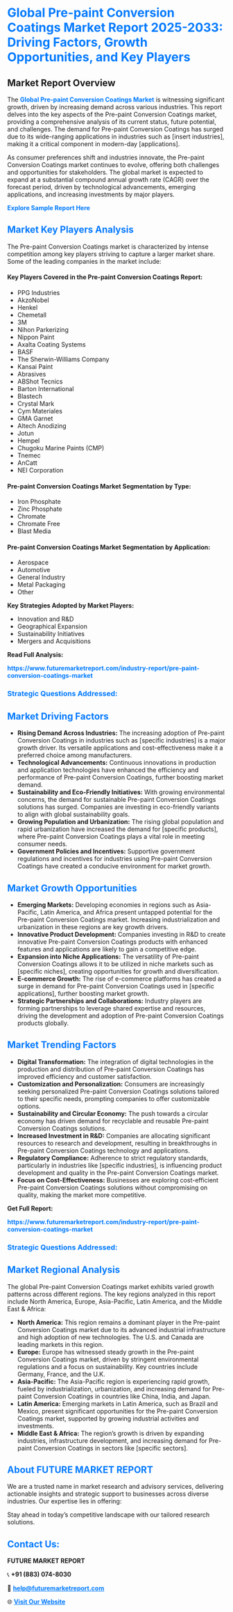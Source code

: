 <h1 style="color: #007BFF;">Global Pre-paint Conversion Coatings Market Report 2025-2033: Driving Factors, Growth Opportunities, and Key Players</h1>

<section id="overview">
<h2>Market Report Overview</h2>
<p>The <a href="https://www.futuremarketreport.com/industry-report/pre-paint-conversion-coatings-market" style="color: #007BFF; text-decoration: none;"><strong>Global Pre-paint Conversion Coatings Market</strong></a> is witnessing significant growth, driven by increasing demand across various industries. This report delves into the key aspects of the Pre-paint Conversion Coatings market, providing a comprehensive analysis of its current status, future potential, and challenges. The demand for Pre-paint Conversion Coatings has surged due to its wide-ranging applications in industries such as [insert industries], making it a critical component in modern-day [applications].</p>
<p>As consumer preferences shift and industries innovate, the Pre-paint Conversion Coatings market continues to evolve, offering both challenges and opportunities for stakeholders. The global market is expected to expand at a substantial compound annual growth rate (CAGR) over the forecast period, driven by technological advancements, emerging applications, and increasing investments by major players.</p>
</section>

<section id="overview">
<p><a href="https://www.futuremarketreport.com/request-sample/reportId=58105" style="color: #007BFF; text-decoration: none;"><strong>Explore Sample Report Here</strong></a></p>
</section>

<section id="key-players">
<h2 style="color: #007BFF;">Market Key Players Analysis</h2>
<p>The Pre-paint Conversion Coatings market is characterized by intense competition among key players striving to capture a larger market share. Some of the leading companies in the market include:</p>
<h4>Key Players Covered in the Pre-paint Conversion Coatings Report:</h4>
<ul><li>PPG Industries</li><li>AkzoNobel</li><li>Henkel</li><li>Chemetall</li><li>3M</li><li>Nihon Parkerizing</li><li>Nippon Paint</li><li>Axalta Coating Systems</li><li>BASF</li><li>The Sherwin-Williams Company</li><li>Kansai Paint</li><li>Abrasives</li><li>ABShot Tecnics</li><li>Barton International</li><li>Blastech</li><li>Crystal Mark</li><li>Cym Materiales</li><li>GMA Garnet</li><li>Altech Anodizing</li><li>Jotun</li><li>Hempel</li><li>Chugoku Marine Paints (CMP)</li><li>Tnemec</li><li>AnCatt</li><li>NEI Corporation</li></ul>
<h4>Pre-paint Conversion Coatings Market Segmentation by Type:</h4>
<ul><li>Iron Phosphate</li><li>Zinc Phosphate</li><li>Chromate</li><li>Chromate Free</li><li>Blast Media</li></ul>

<h4>Pre-paint Conversion Coatings Market Segmentation by Application:</h4>
<ul><li>Aerospace</li><li>Automotive</li><li>General Industry</li><li>Metal Packaging</li><li>Other</li></ul>
<p><strong>Key Strategies Adopted by Market Players:</strong></p>
<ul>
<li>Innovation and R&D</li>
<li>Geographical Expansion</li>
<li>Sustainability Initiatives</li>
<li>Mergers and Acquisitions</li>
</ul>
</section>

<section>
<p><strong>Read Full Analysis: </strong></p><a href="https://www.futuremarketreport.com/industry-report/pre-paint-conversion-coatings-market" style="color: #007BFF; text-decoration: none;"><strong>https://www.futuremarketreport.com/industry-report/pre-paint-conversion-coatings-market</strong></a>
<h3 style="color: #007BFF;">Strategic Questions Addressed:</h3>
</section>

<section id="driving-factors">
<h2 style="color: #007BFF;">Market Driving Factors</h2>
<ul>
<li><strong>Rising Demand Across Industries:</strong> The increasing adoption of Pre-paint Conversion Coatings in industries such as [specific industries] is a major growth driver. Its versatile applications and cost-effectiveness make it a preferred choice among manufacturers.</li>
<li><strong>Technological Advancements:</strong> Continuous innovations in production and application technologies have enhanced the efficiency and performance of Pre-paint Conversion Coatings, further boosting market demand.</li>
<li><strong>Sustainability and Eco-Friendly Initiatives:</strong> With growing environmental concerns, the demand for sustainable Pre-paint Conversion Coatings solutions has surged. Companies are investing in eco-friendly variants to align with global sustainability goals.</li>
<li><strong>Growing Population and Urbanization:</strong> The rising global population and rapid urbanization have increased the demand for [specific products], where Pre-paint Conversion Coatings plays a vital role in meeting consumer needs.</li>
<li><strong>Government Policies and Incentives:</strong> Supportive government regulations and incentives for industries using Pre-paint Conversion Coatings have created a conducive environment for market growth.</li>
</ul>
</section>

<section id="growth-opportunities">
<h2 style="color: #007BFF;">Market Growth Opportunities</h2>
<ul>
<li><strong>Emerging Markets:</strong> Developing economies in regions such as Asia-Pacific, Latin America, and Africa present untapped potential for the Pre-paint Conversion Coatings market. Increasing industrialization and urbanization in these regions are key growth drivers.</li>
<li><strong>Innovative Product Development:</strong> Companies investing in R&D to create innovative Pre-paint Conversion Coatings products with enhanced features and applications are likely to gain a competitive edge.</li>
<li><strong>Expansion into Niche Applications:</strong> The versatility of Pre-paint Conversion Coatings allows it to be utilized in niche markets such as [specific niches], creating opportunities for growth and diversification.</li>
<li><strong>E-commerce Growth:</strong> The rise of e-commerce platforms has created a surge in demand for Pre-paint Conversion Coatings used in [specific applications], further boosting market growth.</li>
<li><strong>Strategic Partnerships and Collaborations:</strong> Industry players are forming partnerships to leverage shared expertise and resources, driving the development and adoption of Pre-paint Conversion Coatings products globally.</li>
</ul>
</section>

<section id="trending-factors">
<h2 style="color: #007BFF;">Market Trending Factors</h2>
<ul>
<li><strong>Digital Transformation:</strong> The integration of digital technologies in the production and distribution of Pre-paint Conversion Coatings has improved efficiency and customer satisfaction.</li>
<li><strong>Customization and Personalization:</strong> Consumers are increasingly seeking personalized Pre-paint Conversion Coatings solutions tailored to their specific needs, prompting companies to offer customizable options.</li>
<li><strong>Sustainability and Circular Economy:</strong> The push towards a circular economy has driven demand for recyclable and reusable Pre-paint Conversion Coatings solutions.</li>
<li><strong>Increased Investment in R&D:</strong> Companies are allocating significant resources to research and development, resulting in breakthroughs in Pre-paint Conversion Coatings technology and applications.</li>
<li><strong>Regulatory Compliance:</strong> Adherence to strict regulatory standards, particularly in industries like [specific industries], is influencing product development and quality in the Pre-paint Conversion Coatings market.</li>
<li><strong>Focus on Cost-Effectiveness:</strong> Businesses are exploring cost-efficient Pre-paint Conversion Coatings solutions without compromising on quality, making the market more competitive.</li>
</ul>
</section>

<section>
<p><strong>Get Full Report: </strong></p><a href="https://www.futuremarketreport.com/industry-report/pre-paint-conversion-coatings-market" style="color: #007BFF; text-decoration: none;"><strong>https://www.futuremarketreport.com/industry-report/pre-paint-conversion-coatings-market</strong></a>
<h3 style="color: #007BFF;">Strategic Questions Addressed:</h3>
</section>


<section id="regional-analysis">
<h2 style="color: #007BFF;">Market Regional Analysis</h2>
<p>The global Pre-paint Conversion Coatings market exhibits varied growth patterns across different regions. The key regions analyzed in this report include North America, Europe, Asia-Pacific, Latin America, and the Middle East & Africa:</p>
<ul>
<li><strong>North America:</strong> This region remains a dominant player in the Pre-paint Conversion Coatings market due to its advanced industrial infrastructure and high adoption of new technologies. The U.S. and Canada are leading markets in this region.</li>
<li><strong>Europe:</strong> Europe has witnessed steady growth in the Pre-paint Conversion Coatings market, driven by stringent environmental regulations and a focus on sustainability. Key countries include Germany, France, and the U.K.</li>
<li><strong>Asia-Pacific:</strong> The Asia-Pacific region is experiencing rapid growth, fueled by industrialization, urbanization, and increasing demand for Pre-paint Conversion Coatings in countries like China, India, and Japan.</li>
<li><strong>Latin America:</strong> Emerging markets in Latin America, such as Brazil and Mexico, present significant opportunities for the Pre-paint Conversion Coatings market, supported by growing industrial activities and investments.</li>
<li><strong>Middle East & Africa:</strong> The region’s growth is driven by expanding industries, infrastructure development, and increasing demand for Pre-paint Conversion Coatings in sectors like [specific sectors].</li>
</ul>
</section>

<footer>
<h2 style="color: #007BFF;">About FUTURE MARKET REPORT</h2>
<p>We are a trusted name in market research and advisory services, delivering actionable insights and strategic support to businesses across diverse industries. Our expertise lies in offering:</p>

<p>Stay ahead in today’s competitive landscape with our tailored research solutions.</p>

<h2 style="color: #007BFF;">Contact Us:</h2>
<p><strong>FUTURE MARKET REPORT</strong></p>
<p>📞 <strong>+91 (883) 074-8030</strong></p>
<p>📧 <strong><a href="mailto:help@futuremarketreport.com" style="color: #007BFF;">help@futuremarketreport.com</a></strong></p>
<p>🌐 <strong><a href="https://www.futuremarketreport.com/" style="color: #007BFF;">Visit Our Website</a></strong></p>
</footer>
